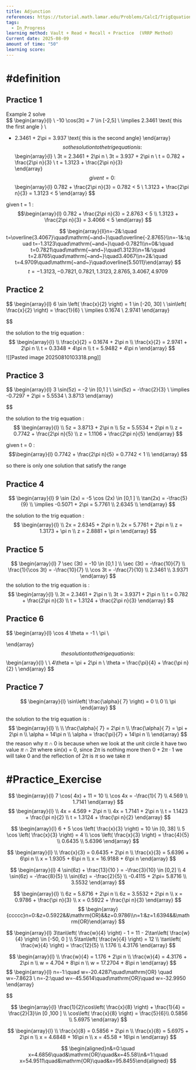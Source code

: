 ```yaml
---
title: Adjunction
references: https://tutorial.math.lamar.edu/Problems/CalcI/TrigEquations_CalcI.aspx
tags:
  - In_Progress
learning method: Vault + Read + Recall + Practice  (VRRP Method)
Current date: 2025-08-09
amount of time: "50"
learning score:
---
```

# #definition 


## Practice 1 
Example 2 solve  
$$
\begin{array}{l}  \\
-10 \cos(3t) =  7  \in  [-2,5]  \\
 \implies  2.3461  \text{ this the first angle } \\
 - 2.3461 +  2\pi   =  3.937   \text{ this is the second angle}
\end{array}
$$
so the solution to the trig equation is  : 
$$
\begin{array}{l} \\
3t   =    2.3461   +  2\pi n      \\
3t =  3.937   + 2\pi n      \\
t  =  0.782   +  \frac{2\pi n}{3}  \\
t  =  1.3123 +  \frac{2\pi n}{3}  
\end{array}
$$
given  t  =    0 : 
$$\begin{array}{l}
 0.782   +  \frac{2\pi n}{3}   =  0.782  < 5  \\
 1.3123 +  \frac{2\pi n}{3}    =  1.3123    < 5 
\end{array}
$$ 

given  t   =    1 : 
$$\begin{array}{l}
 0.782   +  \frac{2\pi n}{3}   = 2.8763  < 5  \\
 1.3123 +  \frac{2\pi n}{3}    =  3.4066   < 5 
\end{array}
$$

$$
\begin{array}{ll}n=-2&:\quad t=\overline{3.4067}\quad\mathrm{~and~}\quad\overline{-2.8765}\\n=-1&:\quad t=-1.3123\quad\mathrm{~and~}\quad-0.7821\\n=0&:\quad t=0.7821\quad\mathrm{~and~}\quad1.3123\\n=1&:\quad t=2.8765\quad\mathrm{~and~}\quad3.4067\\n=2&:\quad t=4.9709\quad\mathrm{~and~}\quad\overline{5.5011}\end{array}
$$
$$
t=-1.3123,-0.7821,0.7821,1.3123,2.8765,3.4067,4.9709
$$

## Practice 2  

$$
\begin{array}{l} 
6 \sin \left( \frac{x}{2} \right)   = 1 \in  [-20, 30]   \\
\sin\left( \frac{x}{2} \right)  =  \frac{1}{6}   \\
\implies 0.1674   \\
2.9741
\end{array}

$$

the solution to the trig equation : 
$$
\begin{array}{l} \\
\frac{x}{2}   =   0.1674   +  2\pi n      \\
\frac{x}{2}   = 2.9741  +  2\pi n     \\
t  =  0.3348   +  4\pi n    \\
t  =  5.9482  +  4\pi n
\end{array}
$$
![[Pasted image 20250810103318.png]]

## Practice  3 



$$
\begin{array}{l} 
3 \sin(5z)  =   -2   \in  [0,1 ]  \\
\sin(5z)  = -\frac{2}{3}    \\
\implies  -0.7297 + 2\pi   = 5.5534    \\
3.8713 
\end{array}

$$

the solution to the trig equation : 
$$
\begin{array}{l} \\
5z   =    3.8713    +  2\pi n        \\
5z     =  5.5534  +  2\pi n     \\
z  =   0.7742 +   \frac{2\pi n}{5}  \\
z  = 1.1106 +  \frac{2\pi n}{5} 
\end{array}
$$

given  t  =    0 : 
$$\begin{array}{l}
 0.7742 +   \frac{2\pi n}{5}  =  0.7742    < 1  \\
\end{array}
$$

so there is only one solution that satisfy the range  


## Practice  4 


$$
\begin{array}{l} 
9 \sin (2x) =   -5 \cos (2x)    \in  [0,1 ]  \\
\tan(2x)    = -\frac{5}{9}   \\
\implies -0.5071  + 2\pi  = 5.7761  \\
 2.6345    \\
\end{array}
$$

the solution to the trig equation : 
$$
\begin{array}{l} \\
2x  = 2.6345   +  2\pi n        \\
2x     =   5.7761  +  2\pi n     \\
z  =    1.3173   +  \pi n  \\
z  = 2.8881  + \pi n 
\end{array}
$$




## Practice 5 

$$
\begin{array}{l} 
7 \sec (3t)  =   -10     \in  [0,1 ]  \\
\sec (3t)  =   -\frac{10}{7}   \\
\frac{1}{\cos 3t}  =   -\frac{10}{7}   \\
\cos 3t  =   -\frac{7}{10}    \\
2.3461   \\
3.9371 
\end{array}
$$
the solution to the trig equation is : 
$$
\begin{array}{l} \\
3t  = 2.3461    +  2\pi n        \\
3t     =   3.9371 +  2\pi n     \\
t  = 0.782    +  \frac{2\pi n}{3}  \\
t     =  1.3124 +  \frac{2\pi n}{3}
\end{array}
$$




## Practice 6 

$$
\begin{array}{l} 
\cos 4 \theta  = -1     \\
\pi   \\
 
\end{array}
$$
the solution to the trig equation is : 
$$
\begin{array}{l} \\       \\
4\theta     =   \pi +  2\pi n     \\
\theta     =   \frac{\pi}{4} +  \frac{\pi n}{2}     \\
\end{array}
$$

## Practice 7  

$$
\begin{array}{l} 
\sin\left(  \frac{\alpha}{  7}  \right)  =   0    \\
 0 \\
\pi \end{array}
$$


the solution to the trig equation is : 
$$
\begin{array}{l} \\       \\
 \frac{\alpha}{  7}  =    2\pi n     \\
 \frac{\alpha}{  7}   =   \pi +     2\pi n    \\
\alpha  =    14\pi n    \\
\alpha  =   \frac{\pi}{7} +     14\pi n     \\
\end{array}
$$
the reason why  $\pi \cap 0$ is because when we look at the unit circle it have two value $\pi \cap 2\pi$ where  sin(x) =  0, since $2\pi$ is nothing more then $0+2\pi \cdot{1}$ we will take 0 and the reflection of $2\pi$ is  $\pi$ so we take $\pi$

# #Practice_Exercise 
$$
\begin{array}{l} 
7 \cos( 4x)  + 11  = 10  \\
\cos 4x  =   -\frac{1}{ 7}  \\
4.569   \\
1.7141  
\end{array}
$$
$$
\begin{array}{l} \\
4x  = 4.569   +  2\pi n        \\
4x      =   1.7141 +  2\pi n     \\
t  = 1.1423   +  \frac{\pi n}{2}  \\
t     =  1.3124 +  \frac{\pi n}{2}  
\end{array}
$$





$$
\begin{array}{l} 
6 +  5 \cos  \left( \frac{x}{3} \right)   = 10   \in [0, 38]  \\
 5 \cos  \left( \frac{x}{3} \right)  =   4 \\
\cos  \left( \frac{x}{3} \right)  =   \frac{4}{5}   \\
0.6435 \\
5.6396 
\end{array}
$$



$$
\begin{array}{l} \\
\frac{x}{3} = 0.6435  +  2\pi n        \\
\frac{x}{3}     =   5.6396  +  6\pi n     \\
x = 1.9305 +  6\pi n    \\
x    =   16.9188  +  6\pi n  
\end{array}
$$ 







$$
\begin{array}{l} 
4 \sin(6z)  +  \frac{13}{10 } =  -\frac{3}{10}   \in [0,2]  \\
4 \sin(6z)   =   -\frac{8}{5} \\
\sin(6z)   =   -\frac{2}{5}    \\
-0.4115 +  2\pi= 5.8716 \\
3.5532 
\end{array}
$$



$$
\begin{array}{l}  \\
6z  = 5.8716  +  2\pi n        \\
6z  = 3.5532  +  2\pi n       \\
x = 0.9786 +  \frac{\pi n}{3}    \\
x    =   0.5922 +  \frac{\pi n}{3} 
\end{array}
$$ 
$$
\begin{array}{ccccc}n=0:&z=0.5922&&\mathrm{OR}&&z=0.9786\\n=1:&z=1.6394&&\mathrm{OR}\end{array}
$$





$$
\begin{array}{l} 
3\tan\left( \frac{w}{4} \right)   - 1  = 11 -  2\tan\left( \frac{w}{4} \right) \in  [-50, 0 ] \\
5\tan\left( \frac{w}{4} \right)   =   12 \\
\tan\left( \frac{w}{4} \right)   =   \frac{12}{5}   \\
1.176 \\
4.3176 
\end{array}
$$


$$
\begin{array}{l} \\
\frac{w}{4} = 1.176  +  2\pi n        \\
\frac{w}{4}     =   4.3176  +  2\pi n    \\
w = 4.704 +  8\pi n    \\
w = 17.2704  +     8\pi n
\end{array}
$$ 
$$
\begin{array}{l}
n=-1:\quad w=-20.4287\quad\mathrm{OR}
\quad w=-7.8623 \\
n=-2:\quad w=-45.5614\quad\mathrm{OR}\quad w=-32.9950 
\end{array}

$$






$$
\begin{array}{l} 
\frac{1}{2}\cos\left( \frac{x}{8} \right) + \frac{1}{4} =  \frac{2}{3}\in  [0 ,100  ] \\
\cos\left( \frac{x}{8} \right) = \frac{5}{6}\\
0.5856  \\
5.6975 
\end{array}
$$

$$
\begin{array}{l} \\
\frac{x}{8} = 0.5856   +  2\pi n        \\
\frac{x}{8}   =   5.6975   +  2\pi n    \\
x = 4.6848  +  16\pi n    \\
x = 45.58   +     16\pi n
\end{array}
$$

$$
 \begin{aligned}n&=0:\quad x=4.6856\quad&\mathrm{OR}\quad&x=45.58\\n&=1:\quad x=54.9511\quad&\mathrm{OR}\quad&x=95.8455\end{aligned} 
$$
